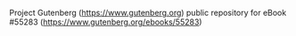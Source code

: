 Project Gutenberg (https://www.gutenberg.org) public repository for
eBook #55283 (https://www.gutenberg.org/ebooks/55283)
